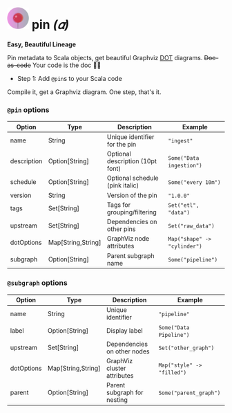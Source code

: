 # <img src="pix/pin.png" width="50"> pin _(𝛼)_

**Easy, Beautiful Lineage**

Pin metadata to Scala objects, get beautiful Graphviz [DOT](https://graphviz.org/doc/info/lang.html) diagrams. ~~Doc-as-code~~ Your code is the doc 📌✨

- Step 1: Add `@pin`s to your Scala code

Compile it, get a Graphviz diagram. One step, that's it.


### `@pin` options

| Option | Type | Description | Example |
|--------|------|-------------|---------|
| name | String | Unique identifier for the pin | `"ingest"` |
| description | Option[String] | Optional description (10pt font) | `Some("Data ingestion")` |
| schedule | Option[String] | Optional schedule (pink italic) | `Some("every 10m")` |
| version | String | Version of the pin | `"1.0.0"` |
| tags | Set[String] | Tags for grouping/filtering | `Set("etl", "data")` |
| upstream | Set[String] | Dependencies on other pins | `Set("raw_data")` |
| dotOptions | Map[String,String] | GraphViz node attributes | `Map("shape" -> "cylinder")` |
| subgraph | Option[String] | Parent subgraph name | `Some("pipeline")` |

### `@subgraph` options

| Option | Type | Description | Example |
|--------|------|-------------|---------|
| name | String | Unique identifier | `"pipeline"` |
| label | Option[String] | Display label | `Some("Data Pipeline")` |
| upstream | Set[String] | Dependencies on other nodes | `Set("other_graph")` |
| dotOptions | Map[String,String] | GraphViz cluster attributes | `Map("style" -> "filled")` |
| parent | Option[String] | Parent subgraph for nesting | `Some("parent_graph")` |

